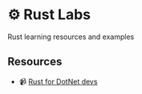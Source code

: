 # ⚙ Rust Labs

Rust learning resources and examples

## Resources

* 📹 [Rust for DotNet devs](https://www.youtube.com/playlist?list=PLbxr_aGL4q3S2iE00WFPNTzKAARURZW1Z)
